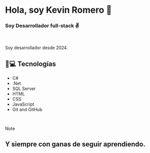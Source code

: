 
# Hola, soy Kevin Romero 👋

### Soy Desarrollador full-stack ✌️
<!--
**KevinSRDev/KevinSRDev** is a ✨ _special_ ✨ repository because its `README.md` (this file) appears on your GitHub profile.

Here are some ideas to get you started:

- 🔭 I’m currently working on ...
- 🌱 I’m currently learning ...
- 👯 I’m looking to collaborate on ...
- 🤔 I’m looking for help with ...
- 💬 Ask me about ...
- 📫 How to reach me: ...
- 😄 Pronouns: ...
- ⚡ Fun fact: ...
-->

<br/>

Soy desarrollador desde 2024.
## 👾💻 Tecnologías
+ C#
+ .Net
+ SQL Server
+ HTML
+ CSS
+ JavaScript
+ Git and GitHub
<br/>

> [!NOTE]
>## Y siempre con ganas de seguir aprendiendo.
